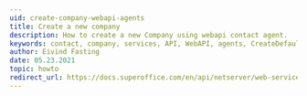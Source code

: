 ```yaml
---
uid: create-company-webapi-agents
title: Create a new company
description: How to create a new Company using webapi contact agent.
keywords: contact, company, services, API, WebAPI, agents, CreateDefaultContactEntity, JavaScript
author: Eivind Fasting
date: 05.23.2021
topic: howto
redirect_url: https://docs.superoffice.com/en/api/netserver/web-services/howto/company/create-contact.html?tabs=rpc
---
```


